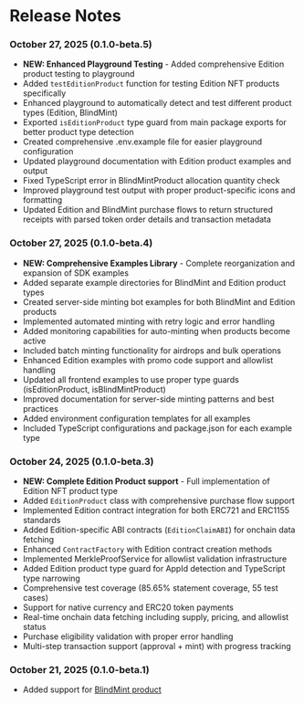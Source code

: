 # Release Notes

### October 27, 2025 (0.1.0-beta.5)

* **NEW: Enhanced Playground Testing** - Added comprehensive Edition product testing to playground
* Added `testEditionProduct` function for testing Edition NFT products specifically
* Enhanced playground to automatically detect and test different product types (Edition, BlindMint)
* Exported `isEditionProduct` type guard from main package exports for better product type detection
* Created comprehensive .env.example file for easier playground configuration
* Updated playground documentation with Edition product examples and output
* Fixed TypeScript error in BlindMintProduct allocation quantity check
* Improved playground test output with proper product-specific icons and formatting
* Updated Edition and BlindMint purchase flows to return structured receipts with parsed token order details and transaction metadata

### October 27, 2025 (0.1.0-beta.4)

* **NEW: Comprehensive Examples Library** - Complete reorganization and expansion of SDK examples
* Added separate example directories for BlindMint and Edition product types
* Created server-side minting bot examples for both BlindMint and Edition products
* Implemented automated minting with retry logic and error handling
* Added monitoring capabilities for auto-minting when products become active
* Included batch minting functionality for airdrops and bulk operations
* Enhanced Edition examples with promo code support and allowlist handling
* Updated all frontend examples to use proper type guards (isEditionProduct, isBlindMintProduct)
* Improved documentation for server-side minting patterns and best practices
* Added environment configuration templates for all examples
* Included TypeScript configurations and package.json for each example type

### October 24, 2025 (0.1.0-beta.3)

* **NEW: Complete Edition Product support** - Full implementation of Edition NFT product type
* Added `EditionProduct` class with comprehensive purchase flow support
* Implemented Edition contract integration for both ERC721 and ERC1155 standards
* Added Edition-specific ABI contracts (`EditionClaimABI`) for onchain data fetching
* Enhanced `ContractFactory` with Edition contract creation methods
* Implemented MerkleProofService for allowlist validation infrastructure
* Added Edition product type guard for AppId detection and TypeScript type narrowing
* Comprehensive test coverage (85.65% statement coverage, 55 test cases)
* Support for native currency and ERC20 token payments
* Real-time onchain data fetching including supply, pricing, and allowlist status
* Purchase eligibility validation with proper error handling
* Multi-step transaction support (approval + mint) with progress tracking

### October 21, 2025 (0.1.0-beta.1)

* Added support for [BlindMint product](https://app.gitbook.com/o/FkM3zqPi1O0VypWXgiUZ/s/wX9Yl8DLygpenDBVWGPF/~/changes/1/sdk/product/product-types/blind-mint)
